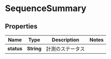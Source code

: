 

# SequenceSummary


## Properties

| Name | Type | Description | Notes |
|------------ | ------------- | ------------- | -------------|
|**status** | **String** | 計測のステータス |  |



